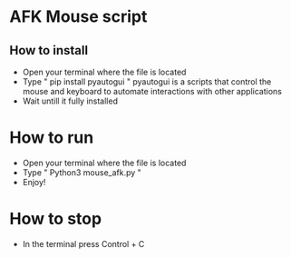 # AFK Mouse script 

## How to install

 - Open your terminal where the file is located 
 - Type " pip install pyautogui "
 pyautogui is a scripts that control the mouse and keyboard to automate interactions with other applications
 - Wait untill it fully installed 

 # How to run

 - Open your terminal where the file is located 
 - Type " Python3 mouse_afk.py " 
 - Enjoy!

 # How to stop

 - In the terminal press Control + C


